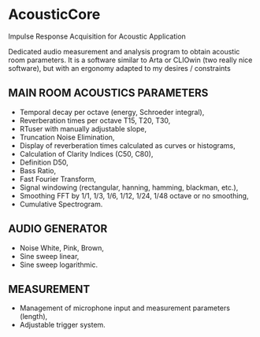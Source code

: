 # AcousticCore
Impulse Response Acquisition for Acoustic Application

Dedicated audio measurement and analysis program to obtain acoustic room parameters.
It is a software similar to Arta or CLIOwin (two really nice software), but with an ergonomy adapted to my desires / constraints

## MAIN ROOM ACOUSTICS PARAMETERS
* Temporal decay per octave (energy, Schroeder integral),
* Reverberation times per octave T15, T20, T30,
* RTuser with manually adjustable slope,
* Truncation Noise Elimination,
* Display of reverberation times calculated as curves or histograms,
* Calculation of Clarity Indices (C50, C80),
* Definition D50,
* Bass Ratio,
* Fast Fourier Transform,
* Signal windowing (rectangular, hanning, hamming, blackman, etc.),
* Smoothing FFT by 1/1, 1/3, 1/6, 1/12, 1/24, 1/48 octave or no smoothing,
* Cumulative Spectrogram.

## AUDIO GENERATOR
* Noise White, Pink, Brown,
* Sine sweep linear,
* Sine sweep logarithmic.
## MEASUREMENT
* Management of microphone input and measurement parameters (length),
* Adjustable trigger system.
